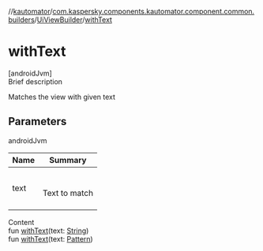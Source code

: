 //[kautomator](../../index.md)/[com.kaspersky.components.kautomator.component.common.builders](../index.md)/[UiViewBuilder](index.md)/[withText](with-text.md)



# withText  
[androidJvm]  
Brief description  


Matches the view with given text



## Parameters  
  
androidJvm  
  
|  Name|  Summary| 
|---|---|
| text| <br><br>Text to match<br><br>
  
  
Content  
fun [withText](with-text.md)(text: [String](https://kotlinlang.org/api/latest/jvm/stdlib/kotlin/-string/index.html))  
fun [withText](with-text.md)(text: [Pattern](https://developer.android.com/reference/kotlin/java/util/regex/Pattern.html))  



